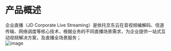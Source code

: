 
# 产品概述
企业直播（JD Corporate Live Streaming）是依托京东云在音视频编解码、信道传输、网络调度等核心技术，根据业务的不同直播场景需求，为企业提供一站式互动视频解决方案，及直播全场景服务；  
![image](https://github.com/jdcloudcom/cn/blob/cn_enterprise_live/image/Enterprise-live/%E4%BC%81%E4%B8%9A%E7%9B%B4%E6%92%AD%E6%9E%B6%E6%9E%84%E5%9B%BE.png)




